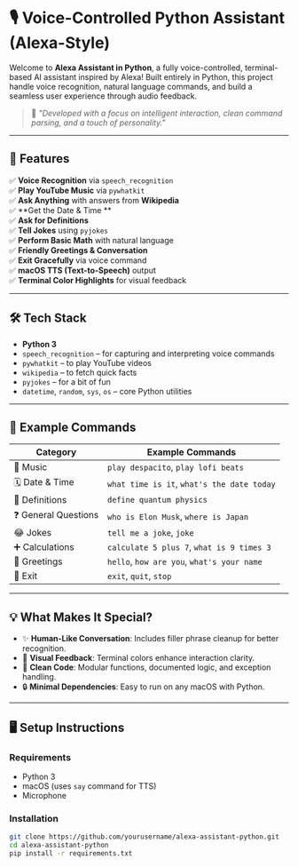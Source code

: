 # 🎙️ Voice-Controlled Python Assistant (Alexa-Style)

Welcome to **Alexa Assistant in Python**, a fully voice-controlled, terminal-based AI assistant inspired by Alexa! Built entirely in Python, this project handle voice recognition, natural language commands, and build a seamless user experience through audio feedback.

> 🧠 _"Developed with a focus on intelligent interaction, clean command parsing, and a touch of personality."_  

---

## 🚀 Features

✅ **Voice Recognition** via `speech_recognition`  
✅ **Play YouTube Music** via `pywhatkit`  
✅ **Ask Anything** with answers from **Wikipedia**  
✅ **Get the Date & Time **  
✅ **Ask for Definitions**  
✅ **Tell Jokes** using `pyjokes`  
✅ **Perform Basic Math** with natural language  
✅ **Friendly Greetings & Conversation**  
✅ **Exit Gracefully** via voice command  
✅ **macOS TTS (Text-to-Speech)** output  
✅ **Terminal Color Highlights** for visual feedback

---

## 🛠️ Tech Stack

- **Python 3**
- `speech_recognition` – for capturing and interpreting voice commands  
- `pywhatkit` – to play YouTube videos  
- `wikipedia` – to fetch quick facts  
- `pyjokes` – for a bit of fun  
- `datetime`, `random`, `sys`, `os` – core Python utilities

---

## 🧪 Example Commands

| Category             | Example Commands                              |
|----------------------|-----------------------------------------------|
| 🎵 Music             | `play despacito`, `play lofi beats`           |
| 🗓️ Date & Time      | `what time is it`, `what's the date today`    |
| 📖 Definitions       | `define quantum physics`                      |
| ❓ General Questions  | `who is Elon Musk`, `where is Japan`          |
| 😂 Jokes             | `tell me a joke`, `joke`                      |
| ➕ Calculations      | `calculate 5 plus 7`, `what is 9 times 3`      |
| 🙋 Greetings         | `hello`, `how are you`, `what's your name`    |
| 🛑 Exit              | `exit`, `quit`, `stop`                         |

---

## 💡 What Makes It Special?

- ✨ **Human-Like Conversation**: Includes filler phrase cleanup for better recognition.
- 🎨 **Visual Feedback**: Terminal colors enhance interaction clarity.
- 🧼 **Clean Code**: Modular functions, documented logic, and exception handling.
- 🔒 **Minimal Dependencies**: Easy to run on any macOS with Python.

---

## 🖥️ Setup Instructions

### Requirements

- Python 3
- macOS (uses `say` command for TTS)
- Microphone

### Installation

```bash
git clone https://github.com/yourusername/alexa-assistant-python.git
cd alexa-assistant-python
pip install -r requirements.txt
